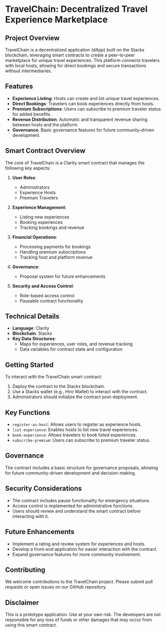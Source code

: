 # TravelChain: Decentralized Travel Experience Marketplace

## Project Overview

TravelChain is a decentralized application (dApp) built on the Stacks blockchain, leveraging smart contracts to create a peer-to-peer marketplace for unique travel experiences. This platform connects travelers with local hosts, allowing for direct bookings and secure transactions without intermediaries.

## Features

- **Experience Listing**: Hosts can create and list unique travel experiences.
- **Direct Bookings**: Travelers can book experiences directly from hosts.
- **Premium Subscriptions**: Users can subscribe to premium traveler status for added benefits.
- **Revenue Distribution**: Automatic and transparent revenue sharing between hosts and the platform.
- **Governance**: Basic governance features for future community-driven development.

## Smart Contract Overview

The core of TravelChain is a Clarity smart contract that manages the following key aspects:

1. **User Roles**:
   - Administrators
   - Experience Hosts
   - Premium Travelers

2. **Experience Management**:
   - Listing new experiences
   - Booking experiences
   - Tracking bookings and revenue

3. **Financial Operations**:
   - Processing payments for bookings
   - Handling premium subscriptions
   - Tracking host and platform revenue

4. **Governance**:
   - Proposal system for future enhancements

5. **Security and Access Control**:
   - Role-based access control
   - Pausable contract functionality

## Technical Details

- **Language**: Clarity
- **Blockchain**: Stacks
- **Key Data Structures**:
  - Maps for experiences, user roles, and revenue tracking
  - Data variables for contract state and configuration

## Getting Started

To interact with the TravelChain smart contract:

1. Deploy the contract to the Stacks blockchain.
2. Use a Stacks wallet (e.g., Hiro Wallet) to interact with the contract.
3. Administrators should initialize the contract post-deployment.

## Key Functions

- `register-as-host`: Allows users to register as experience hosts.
- `list-experience`: Enables hosts to list new travel experiences.
- `book-experience`: Allows travelers to book listed experiences.
- `subscribe-premium`: Users can subscribe to premium traveler status.

## Governance

The contract includes a basic structure for governance proposals, allowing for future community-driven development and decision-making.

## Security Considerations

- The contract includes pause functionality for emergency situations.
- Access control is implemented for administrative functions.
- Users should review and understand the smart contract before interacting with it.

## Future Enhancements

- Implement a rating and review system for experiences and hosts.
- Develop a front-end application for easier interaction with the contract.
- Expand governance features for more community involvement.

## Contributing

We welcome contributions to the TravelChain project. Please submit pull requests or open issues on our GitHub repository.


## Disclaimer

This is a prototype application. Use at your own risk. The developers are not responsible for any loss of funds or other damages that may occur from using this smart contract.
